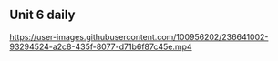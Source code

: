 ## Unit 6 daily

https://user-images.githubusercontent.com/100956202/236641002-93294524-a2c8-435f-8077-d71b6f87c45e.mp4

